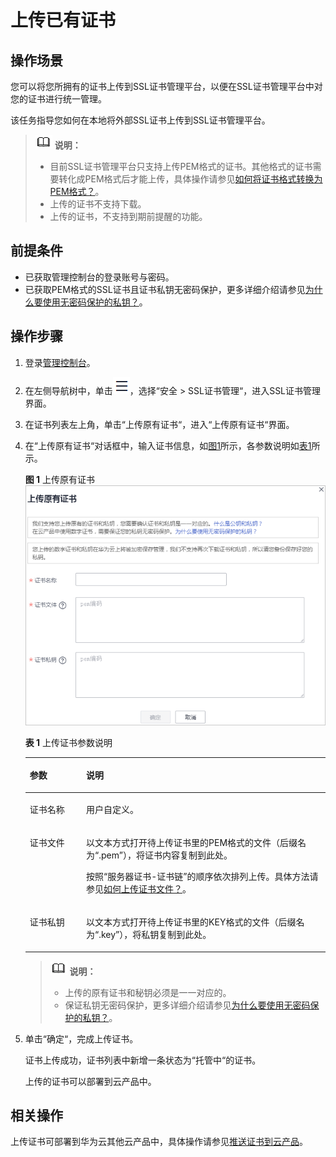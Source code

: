 # 上传已有证书<a name="ZH-CN_TOPIC_0110866194"></a>

## 操作场景<a name="section2425549414337"></a>

您可以将您所拥有的证书上传到SSL证书管理平台，以便在SSL证书管理平台中对您的证书进行统一管理。

该任务指导您如何在本地将外部SSL证书上传到SSL证书管理平台。

>![](public_sys-resources/icon-note.gif) **说明：**   
>-   目前SSL证书管理平台只支持上传PEM格式的证书。其他格式的证书需要转化成PEM格式后才能上传，具体操作请参见[如何将证书格式转换为PEM格式？](https://support.huaweicloud.com/scm_faq/scm_01_0128.html)。  
>-   上传的证书不支持下载。  
>-   上传的证书，不支持到期前提醒的功能。  

## 前提条件<a name="section2256777914731"></a>

-   已获取管理控制台的登录账号与密码。
-   已获取PEM格式的SSL证书且证书私钥无密码保护，更多详细介绍请参见[为什么要使用无密码保护的私钥？](https://support.huaweicloud.com/scm_faq/scm_01_0037.html)。

## 操作步骤<a name="section2756238314925"></a>

1.  登录[管理控制台](https://console.huaweicloud.com/)。
2.  在左侧导航树中，单击![](figures/icon-servicelist.png)，选择“安全  \>  SSL证书管理“，进入SSL证书管理界面。
3.  在证书列表左上角，单击“上传原有证书“，进入“上传原有证书“界面。
4.  在“上传原有证书“对话框中，输入证书信息，如[图1](#fig17246889161023)所示，各参数说明如[表1](#table490517514292)所示。

    **图 1**  上传原有证书<a name="fig17246889161023"></a>  
    ![](figures/上传原有证书.png "上传原有证书")

    **表 1**  上传证书参数说明

    <a name="table490517514292"></a>
    <table><thead align="left"><tr id="row12906135142916"><th class="cellrowborder" valign="top" width="18.8%" id="mcps1.2.3.1.1"><p id="p8907752297"><a name="p8907752297"></a><a name="p8907752297"></a>参数</p>
    </th>
    <th class="cellrowborder" valign="top" width="81.2%" id="mcps1.2.3.1.2"><p id="p49075562918"><a name="p49075562918"></a><a name="p49075562918"></a>说明</p>
    </th>
    </tr>
    </thead>
    <tbody><tr id="row109081515297"><td class="cellrowborder" valign="top" width="18.8%" headers="mcps1.2.3.1.1 "><p id="p159096582912"><a name="p159096582912"></a><a name="p159096582912"></a>证书名称</p>
    </td>
    <td class="cellrowborder" valign="top" width="81.2%" headers="mcps1.2.3.1.2 "><p id="p1891155122915"><a name="p1891155122915"></a><a name="p1891155122915"></a>用户自定义。</p>
    </td>
    </tr>
    <tr id="row6911165182919"><td class="cellrowborder" valign="top" width="18.8%" headers="mcps1.2.3.1.1 "><p id="p891111514297"><a name="p891111514297"></a><a name="p891111514297"></a>证书文件</p>
    </td>
    <td class="cellrowborder" valign="top" width="81.2%" headers="mcps1.2.3.1.2 "><p id="p1991112562918"><a name="p1991112562918"></a><a name="p1991112562918"></a>以文本方式打开待上传证书里的PEM格式的文件（后缀名为<span class="parmvalue" id="parmvalue2091116562912"><a name="parmvalue2091116562912"></a><a name="parmvalue2091116562912"></a>“.pem”</span>），将证书内容复制到此处。</p>
    <p id="p9987151031310"><a name="p9987151031310"></a><a name="p9987151031310"></a>按照“服务器证书-证书链”的顺序依次排列上传。具体方法请参见<a href="https://support.huaweicloud.com/scm_faq/scm_01_0187.html" target="_blank" rel="noopener noreferrer">如何上传证书文件？</a>。</p>
    </td>
    </tr>
    <tr id="row1491212517291"><td class="cellrowborder" valign="top" width="18.8%" headers="mcps1.2.3.1.1 "><p id="p2912156299"><a name="p2912156299"></a><a name="p2912156299"></a>证书私钥</p>
    </td>
    <td class="cellrowborder" valign="top" width="81.2%" headers="mcps1.2.3.1.2 "><p id="p1191395182916"><a name="p1191395182916"></a><a name="p1191395182916"></a>以文本方式打开待上传证书里的KEY格式的文件（后缀名为<span class="parmvalue" id="parmvalue1291365142915"><a name="parmvalue1291365142915"></a><a name="parmvalue1291365142915"></a>“.key”</span>），将私钥复制到此处。</p>
    </td>
    </tr>
    </tbody>
    </table>

    >![](public_sys-resources/icon-note.gif) **说明：**   
    >-   上传的原有证书和秘钥必须是一一对应的。  
    >-   保证私钥无密码保护，更多详细介绍请参见[为什么要使用无密码保护的私钥？](https://support.huaweicloud.com/scm_faq/scm_01_0037.html)。  

5.  单击“确定“，完成上传证书。

    证书上传成功，证书列表中新增一条状态为“托管中“的证书。

    上传的证书可以部署到云产品中。


## 相关操作<a name="section7740135116176"></a>

上传证书可部署到华为云其他云产品中，具体操作请参见[推送证书到云产品](推送证书到云产品.md)。

